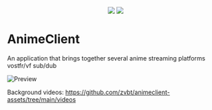 <p align="center">
	<a href="https://github.com/zvbt/AnimeClient/releases/latest"><img src="https://img.shields.io/github/v/release/zvbt/AnimeClient?style=for-the-badge"></a>
	<a href="https://github.com/zvbt/AnimeClient/releases"><img src="https://img.shields.io/github/downloads/zvbt/AnimeClient/total.svg?style=for-the-badge"></a>
</p>

# AnimeClient

An application that brings together several anime streaming platforms vostfr/vf sub/dub

![Preview](https://i.imgur.com/zvAcPQ1.png)

Background videos: https://github.com/zvbt/animeclient-assets/tree/main/videos
